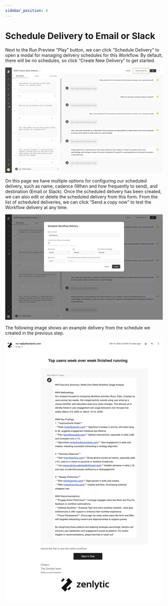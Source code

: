 ```yaml
---
sidebar_position: 4
---
```


# Schedule Delivery to Email or Slack

Next to the Run Preview "Play" button, we can click “Schedule Delivery” to open a modal for managing delivery schedules for this Workflow. By default, there will be no schedules, so click “Create New Delivery” to get started.

![delivery-modal-button](../assets/workflows/delivery-modal-button.png)

On this page we have multiple options for configuring our scheduled delivery, such as name, cadence (When and how frequently to send), and destination (Email or Slack). Once the scheduled delivery has been created, we can also edit or delete the scheduled delivery from this form. From the list of scheduled deliveries, we can click “Send a copy now” to test the Workflow delivery at any time.

![delivery-modal](../assets/workflows/delivery-modal.png)

The following image shows an example delivery from the schedule we created in the previous step.

![delivery](../assets/workflows/delivery.png)